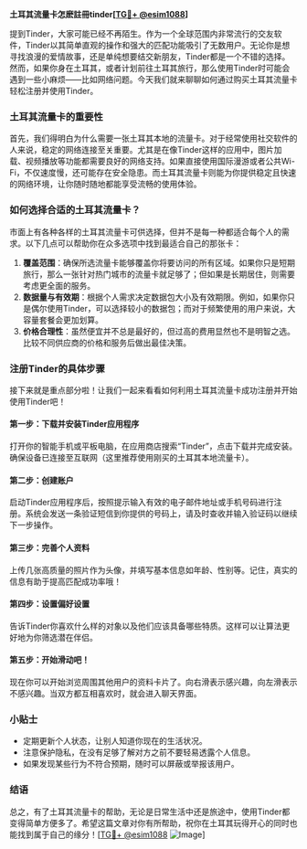 **土耳其流量卡怎麽註冊tinder[[TG💪+ @esim1088](https://t.me/s/esim1088)]**

提到Tinder，大家可能已经不再陌生。作为一个全球范围内非常流行的交友软件，Tinder以其简单直观的操作和强大的匹配功能吸引了无数用户。无论你是想寻找浪漫的爱情故事，还是单纯想要结交新朋友，Tinder都是一个不错的选择。然而，如果你身在土耳其，或者计划前往土耳其旅行，那么使用Tinder时可能会遇到一些小麻烦——比如网络问题。今天我们就来聊聊如何通过购买土耳其流量卡轻松注册并使用Tinder。

### 土耳其流量卡的重要性

首先，我们得明白为什么需要一张土耳其本地的流量卡。对于经常使用社交软件的人来说，稳定的网络连接至关重要。尤其是在像Tinder这样的应用中，图片加载、视频播放等功能都需要良好的网络支持。如果直接使用国际漫游或者公共Wi-Fi，不仅速度慢，还可能存在安全隐患。而土耳其流量卡则能为你提供稳定且快速的网络环境，让你随时随地都能享受流畅的使用体验。

### 如何选择合适的土耳其流量卡？

市面上有各种各样的土耳其流量卡可供选择，但并不是每一种都适合每个人的需求。以下几点可以帮助你在众多选项中找到最适合自己的那张卡：

1. **覆盖范围**：确保所选流量卡能够覆盖你将要访问的所有区域。如果你只是短期旅行，那么一张针对热门城市的流量卡就足够了；但如果是长期居住，则需要考虑更全面的服务。
2. **数据量与有效期**：根据个人需求决定数据包大小及有效期限。例如，如果你只是偶尔使用Tinder，可以选择较小的数据包；而对于频繁使用的用户来说，大容量套餐会更加划算。
3. **价格合理性**：虽然便宜并不总是最好的，但过高的费用显然也不是明智之选。比较不同供应商的价格和服务后做出最佳决策。

### 注册Tinder的具体步骤

接下来就是重点部分啦！让我们一起来看看如何利用土耳其流量卡成功注册并开始使用Tinder吧！

#### 第一步：下载并安装Tinder应用程序
打开你的智能手机或平板电脑，在应用商店搜索“Tinder”，点击下载并完成安装。确保设备已连接至互联网（这里推荐使用刚买的土耳其本地流量卡）。

#### 第二步：创建账户
启动Tinder应用程序后，按照提示输入有效的电子邮件地址或手机号码进行注册。系统会发送一条验证短信到你提供的号码上，请及时查收并输入验证码以继续下一步操作。

#### 第三步：完善个人资料
上传几张高质量的照片作为头像，并填写基本信息如年龄、性别等。记住，真实的信息有助于提高匹配成功率哦！

#### 第四步：设置偏好设置
告诉Tinder你喜欢什么样的对象以及他们应该具备哪些特质。这样可以让算法更好地为你筛选潜在伴侣。

#### 第五步：开始滑动吧！
现在你可以开始浏览周围其他用户的资料卡片了。向右滑表示感兴趣，向左滑表示不感兴趣。当双方都互相喜欢时，就会进入聊天界面。

### 小贴士
- 定期更新个人状态，让别人知道你现在的生活状况。
- 注意保护隐私，在没有足够了解对方之前不要轻易透露个人信息。
- 如果发现某些行为不符合预期，随时可以屏蔽或举报该用户。

### 结语

总之，有了土耳其流量卡的帮助，无论是日常生活中还是旅途中，使用Tinder都变得简单方便多了。希望这篇文章对你有所帮助，祝你在土耳其玩得开心的同时也能找到属于自己的缘分！[[TG💪+ @esim1088](https://t.me/s/esim1088) ![Image](https://i.postimg.cc/4NQfJmqS/Snipaste-2025-05-13-00-14-12.png)]